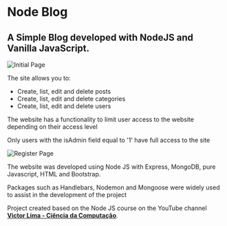 # Node Blog

## A Simple Blog developed with NodeJS and Vanilla JavaScript.

![Initial Page](https://i.imgur.com/PwwveFI.png)

The site allows you to:

- Create, list, edit and delete posts
- Create, list, edit and delete categories
- Create, list, edit and delete users
  
The website has a functionality to limit user access to the website depending on their access level

Only users with the isAdmin field equal to '1' have full access to the site

![Register Page](https://i.imgur.com/ZyGSSG4.png)

The website was developed using Node JS with Express, MongoDB, pure Javascript, HTML and Bootstrap.

Packages such as Handlebars, Nodemon and Mongoose were widely used to assist in the development of the project

Project created based on the Node JS course on the YouTube channel **[Victor Lima - Ciência da Computação](https://www.youtube.com/watch?v=LLqq6FemMNQ&t=3s)**.
